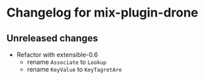 # Changelog for mix-plugin-drone

## Unreleased changes

- Refactor with extensible-0.6
  - rename `Associate` to `Lookup`
  - rename `KeyValue` to `KeyTagretAre`
